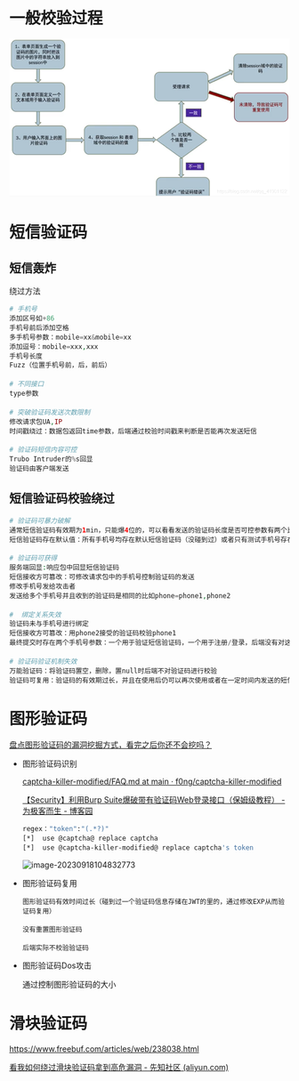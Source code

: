 # 一般校验过程

![img](../../../images/0d63f0108acb410dce2564c878a2b47f.png)



# 短信验证码

## 短信轰炸

绕过方法

```php
# 手机号
添加区号如+86
手机号前后添加空格
多手机号参数：mobile=xx&mobile=xx
添加逗号：mobile=xxx,xxx
手机号长度
Fuzz（位置手机号前，后，前后）
    
# 不同接口   
type参数
    
# 突破验证码发送次数限制
修改请求包UA,IP
时间戳绕过：数据包返回time参数，后端通过校验时间戳来判断是否能再次发送短信

# 验证码短信内容可控
Trubo Intruder的%s回显
验证码由客户端发送
```

## 短信验证码校验绕过

```php
# 验证码可暴力破解
通常短信验证码有效期为1min，只能爆4位的，可以看看发送的验证码长度是否可控参数有两个比如mobile=xxx&code=6，这个code=6代表验证码长度
短信验证码存在默认值：所有手机号均存在默认短信验证码（没碰到过）或者只有测试手机号存在默认短信验证码（碰到过）
    
# 验证码可获得
服务端回显:响应包中回显短信验证码
短信接收方可篡改：可修改请求包中的手机号控制验证码的发送
修改手机号发给攻击者
发送给多个手机号并且收到的验证码是相同的比如phone=phone1,phone2

#  绑定关系失效
验证码未与手机号进行绑定
短信接收方可篡改：用phone2接受的验证码校验phone1
最终提交时存在两个手机号参数：一个用于验证短信验证码，一个用于注册/登录，后端没有对这两个参数做一致性校验，达到的效果就是用自己的手机号接受验证码来注册他人的手机号

# 验证码验证机制失效
万能验证码：将验证码置空，删除，置null时后端不对验证码进行校验
验证码可复用：验证码的有效期过长，并且在使用后仍可以再次使用或者在一定时间内发送的短信都是相同的 （修复建议：当服务器端处理完一次用户提交的请求之后,及时将 session域中的验证码清除,并生成新的验证码。）
```





# 图形验证码

[盘点图形验证码的漏洞挖掘方式，看完之后你还不会挖吗？](https://mp.weixin.qq.com/s/a03-z_dk21DhbG025aqAeg)

- 图形验证码识别

  [captcha-killer-modified/FAQ.md at main · f0ng/captcha-killer-modified](https://github.com/f0ng/captcha-killer-modified/blob/main/FAQ.md)

  [【Security】利用Burp Suite爆破带有验证码Web登录接口（保姆级教程） - 为极客而生 - 博客园](https://www.cnblogs.com/4geek/p/17145385.html#!comments)

  ```bash
  regex："token":"(.*?)"
  [*]  use @captcha@ replace captcha
  [*]  use @captcha-killer-modified@ replace captcha's token
  ```

  ![image-20230918104832773](../../../..//images/image-20230918104832773.png)

- 图形验证码复用

  ```
  图形验证码有效时间过长（碰到过一个验证码信息存储在JWT的里的，通过修改EXP从而验证码复用）
  
  没有重置图形验证码
  
  后端实际不校验验证码
  ```


- 图形验证码Dos攻击

  通过控制图形验证码的大小



# 滑块验证码

https://www.freebuf.com/articles/web/238038.html

[看我如何绕过滑块验证码拿到高危漏洞 - 先知社区 (aliyun.com)](https://xz.aliyun.com/t/12557)